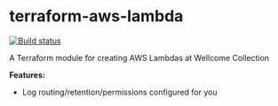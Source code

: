 # terraform-aws-lambda

[![Build status](https://badge.buildkite.com/6aef8c173ae3cbd347a36143a053c3735a0f852c85259c6f79.svg)](https://buildkite.com/wellcomecollection/terraform-module-terraform-aws-lambda)

A Terraform module for creating AWS Lambdas at Wellcome Collection

**Features:**
- Log routing/retention/permissions configured for you
